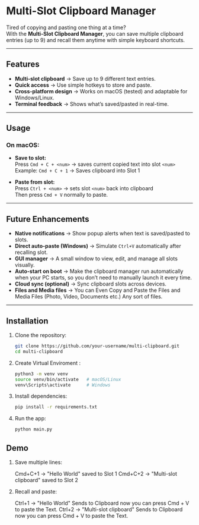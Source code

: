 # Multi-Slot Clipboard Manager

Tired of copying and pasting one thing at a time?  
With the **Multi-Slot Clipboard Manager**, you can save multiple clipboard entries (up to 9) and recall them anytime with simple keyboard shortcuts. 

---

##  Features
-  **Multi-slot clipboard** → Save up to 9 different text entries.  
-  **Quick access** → Use simple hotkeys to store and paste.  
-  **Cross-platform design** → Works on macOS (tested) and adaptable for Windows/Linux.  
-  **Terminal feedback** → Shows what’s saved/pasted in real-time.  

---

##  Usage
### On macOS:
- **Save to slot:**  
  Press `Cmd + C + <num>` → saves current copied text into slot `<num>`  
  Example: `Cmd + C + 1` → Saves clipboard into Slot 1  

- **Paste from slot:**  
  Press `Ctrl + <num>` → sets slot `<num>` back into clipboard  
  Then press `Cmd + V` normally to paste.  

---

##  Future Enhancements
-  **Native notifications** → Show popup alerts when text is saved/pasted to slots.  
-  **Direct auto-paste (Windows)** → Simulate `Ctrl+V` automatically after recalling slot.  
-  **GUI manager** → A small window to view, edit, and manage all slots visually.  
-  **Auto-start on boot** → Make the clipboard manager run automatically when your PC starts, so you don’t need to manually launch it every time.  
-  **Cloud sync (optional)** → Sync clipboard slots across devices.
-  **Files and Media files** → You can Even Copy and Paste the Files and Media Files (Photo, Video, Documents etc.) Any sort of files.
  
  ---
## Installation

1. Clone the repository:
   ```bash
   git clone https://github.com/your-username/multi-clipboard.git
   cd multi-clipboard


2. Create Virtual Enviroment :
   ```bash
   python3 -m venv venv
   source venv/bin/activate   # macOS/Linux
   venv\Scripts\activate      # Windows

3. Install dependencies:
   ```bash
   pip install -r requirements.txt
   
4. Run the app:
   ```bash
   python main.py

##  Demo

1. Save multiple lines:
   
    Cmd+C+1 → "Hello World" saved to Slot 1
    Cmd+C+2 → "Multi-slot clipboard" saved to Slot 2

2. Recall and paste:
   
   Ctrl+1 → "Hello World" Sends to Clipboard now you can press Cmd + V to paste the Text.
   Ctrl+2 → "Multi-slot clipboard" Sends to Clipboard now you can press Cmd + V to paste the Text.

